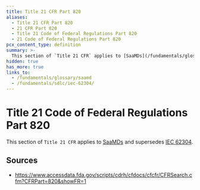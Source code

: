 ```yaml
---
title: Title 21 CFR Part 820
aliases:
  - Title 21 CFR Part 820
  - 21 CFR Part 820
  - Title 21 Code of Federal Regulations Part 820
  - 21 Code of Federal Regulations Part 820
pcx_content_type: definition
summary: >-
  This section of `Title 21 CFR` applies to [SaaMDs](/fundamentals/glossary/saamd) and supersedes [IEC 62304](/fundamentals/sdlc/iec-62304/).
hidden: true
has_more: true
links_to:
  - /fundamentals/glossary/saamd
  - /fundamentals/sdlc/iec-62304/
---
```


# Title 21 Code of Federal Regulations Part 820

This section of `Title 21 CFR` applies to [SaaMDs](/fundamentals/glossary/saamd) and supersedes [IEC 62304](/fundamentals/sdlc/iec-62304/).

## Sources

- https://www.accessdata.fda.gov/scripts/cdrh/cfdocs/cfcfr/CFRSearch.cfm?CFRPart=820&showFR=1
